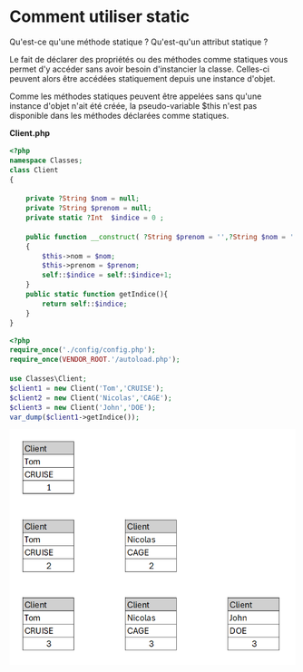 # Comment utiliser static

Qu'est-ce qu'une méthode statique ?
Qu'est-qu'un attribut statique ?

Le fait de déclarer des propriétés ou des méthodes comme statiques vous permet d'y accéder sans avoir besoin d'instancier la classe. Celles-ci peuvent alors être accédées statiquement depuis une instance d'objet.
  
  
Comme les méthodes statiques peuvent être appelées sans qu'une instance d'objet n'ait été créée, la pseudo-variable $this n'est pas disponible dans les méthodes déclarées comme statiques.

**Client.php**
```php
<?php
namespace Classes;
class Client
{
   
    private ?String $nom = null;
    private ?String $prenom = null;
    private static ?Int  $indice = 0 ;

    public function __construct( ?String $prenom = '',?String $nom = '')
    {
        $this->nom = $nom;
        $this->prenom = $prenom;
        self::$indice = self::$indice+1;
    }
    public static function getIndice(){
        return self::$indice;
    }
}
```

```php
<?php	
require_once('./config/config.php');
require_once(VENDOR_ROOT.'/autoload.php');

use Classes\Client;
$client1 = new Client('Tom','CRUISE');
$client2 = new Client('Nicolas','CAGE');
$client3 = new Client('John','DOE');
var_dump($client1->getIndice());
```

<img src="../../img/statique.png" width="600">